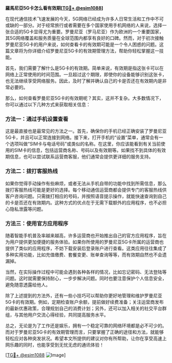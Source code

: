 **羅馬尼亞5G卡怎么看有效期[[TG💪+ @esim1088](https://t.me/s/esim1088)]**

在现代通信技术飞速发展的今天，5G网络已经成为许多人日常生活和工作中不可或缺的一部分。对于经常旅行或者需要在多个国家使用手机网络的人来说，选择一张合适的5G卡显得尤为重要。罗曼尼亚（罗马尼亚）作为欧洲的一个重要国家，其5G网络覆盖和服务质量在全球范围内都享有良好的口碑。然而，对于初次接触罗曼尼亚5G卡的用户来说，如何查看卡的有效期可能是一个令人困惑的问题。这篇文章将为你详细介绍罗曼尼亚5G卡的有效期管理方法，帮助你轻松掌握这一技能。

首先，我们需要了解什么是5G卡的有效期。简单来说，有效期是指这张卡可以在网络上正常使用的时间范围。一旦超过这个期限，即使你的设备能够识别这张卡，也无法继续享受网络服务。因此，及时了解并确认自己的卡是否还在有效期内是非常必要的。

那么，如何查看罗曼尼亚5G卡的有效期呢？其实，这并不复杂。大多数情况下，你可以通过以下几种方式来获取相关信息：

### 方法一：通过手机设置查看

这是最直接也是最常见的方法之一。首先，确保你的手机已经正确安装了罗曼尼亚5G卡，并且可以正常连接到网络。接下来，打开手机的“设置”菜单，通常会有一个选项叫做“SIM卡与电话号码”或类似的名称。在这里，你应该能看到有关当前使用的SIM卡的信息，包括运营商名称、号码以及有效期等。如果找不到具体的有效期信息，也可以尝试联系运营商客服，他们通常会提供更详细的服务支持。

### 方法二：拨打客服热线

如果你觉得手动操作有些麻烦，或者无法从手机自带的功能中找到所需信息，那么拨打客服热线可能是更好的选择。每个移动通信运营商都会提供专门的客服热线供客户咨询问题。只需拨打相应的号码，并按照语音提示操作，就能快速查询到自己的卡是否还在有效期内。这种方式的优点在于无需下载额外的应用程序，也不必担心隐私泄露等问题。

### 方法三：使用官方应用程序

随着智能手机普及率越来越高，许多运营商也开始推出自己的官方应用程序，旨在为用户提供更加便捷的服务体验。如果你所使用的罗曼尼亚5G卡所属的运营商也提供了类似的应用程序，不妨下载安装后登录账户进行查看。这类应用往往集成了多种实用功能，比如充值缴费、套餐变更、账单查询等等，而有效期自然也不会遗漏掉。

当然，在实际操作过程中可能会遇到各种各样的情况，比如忘记密码、无法登陆等问题。这时就需要保持耐心，一步步解决问题。同时也要注意保护个人信息安全，避免随意透露给他人。

除了上述提到的方法外，还有一些小技巧可以帮助你更好地管理和维护罗曼尼亚5G卡的有效期。例如，定期检查账户余额，提前做好续费准备；关注运营商发布的最新优惠政策，合理规划自己的消费计划；另外，还可以加入相关的社交平台群组，与其他用户交流心得经验，共同提高服务水平。

总之，无论是为了工作还是娱乐，拥有一个稳定可靠的网络环境都是必不可少的。而对于罗曼尼亚5G卡的有效期管理而言，只要掌握了正确的途径和方法，就能够轻松应对各种突发状况。希望本文所提供的建议对你有所帮助，让你在享受高速上网乐趣的同时，也能享受到无忧无虑的通讯体验！

[[TG💪+ @esim1088](https://t.me/s/esim1088) ![Image](https://i.postimg.cc/4NQfJmqS/Snipaste-2025-05-13-00-14-12.png)]